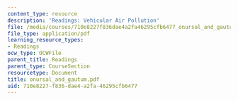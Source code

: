 ```yaml
---
content_type: resource
description: 'Readings: Vehicular Air Pollution'
file: /media/courses/710e8227f836dae4a2fa46295cfb6477_onursal_and_gautum.pdf
file_type: application/pdf
learning_resource_types:
- Readings
ocw_type: OCWFile
parent_title: Readings
parent_type: CourseSection
resourcetype: Document
title: onursal_and_gautum.pdf
uid: 710e8227-f836-dae4-a2fa-46295cfb6477
---
```

